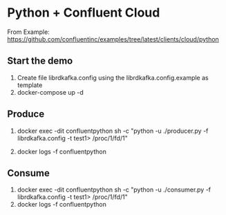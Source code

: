 # Python + Confluent Cloud 
From Example: https://github.com/confluentinc/examples/tree/latest/clients/cloud/python

## Start the demo
1. Create file librdkafka.config using the librdkafka.config.example as template
1. docker-compose up -d

## Produce
1. docker exec -dit confluentpython sh -c "python -u ./producer.py -f librdkafka.config -t test1> /proc/1/fd/1"

1. docker logs -f confluentpython

## Consume
1. docker exec -dit confluentpython sh -c "python -u ./consumer.py -f librdkafka.config -t test1> /proc/1/fd/1"
1. docker logs -f confluentpython
